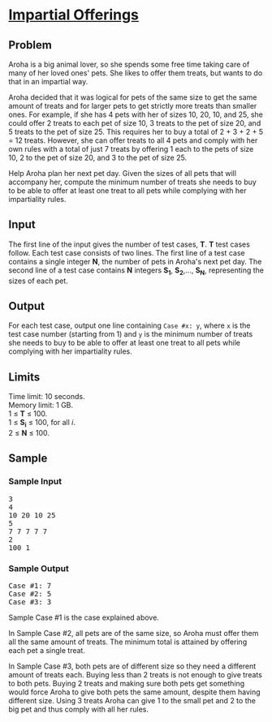 # [Impartial Offerings](https://codingcompetitions.withgoogle.com/codejamio/round/00000000004360f2/0000000000777098)
## Problem
Aroha is a big animal lover, so she spends some free time taking care of many of 
her loved ones' pets. She likes to offer them treats, but wants to do that in an 
impartial way.

Aroha decided that it was logical for pets of the same size to get the same amount 
of treats and for larger pets to get strictly more treats than smaller ones. For 
example, if she has 4 pets with her of sizes 10, 20, 10, and 25, she could offer 2 treats
to each pet of size 10, 3 treats to the pet of size 20, and 5 treats to the pet of size 25.
This requires her to buy a total of 2 + 3 + 2 + 5 = 12 treats. However, she can offer 
treats to all 4 pets and comply with her own rules with a total of just 7 treats by 
offering 1 each to the pets of size 10, 2 to the pet of size 20, and 3 to the pet of 
size 25.

Help Aroha plan her next pet day. Given the sizes of all pets that will accompany her,
compute the minimum number of treats she needs to buy to be able to offer at least one
treat to all pets while complying with her impartiality rules. 

## Input
The first line of the input gives the number of test cases, **T**. **T** test cases 
follow. Each test case consists of two lines. The first line of a test case contains 
a single integer **N**, the number of pets in Aroha's next pet day. The second line
of a test case contains **N** integers **S<sub>1</sub>**, **S<sub>2</sub>**,..., 
**S<sub>N</sub>**, representing the sizes of each pet.

## Output
For each test case, output one line containing `Case #x: y`, where `x` is the test 
case number (starting from 1) and `y` is the minimum number of treats she needs to 
buy to be able to offer at least one treat to all pets while complying with her 
impartiality rules.

## Limits
Time limit: 10 seconds.  
Memory limit: 1 GB.  
1 ≤ **T** ≤ 100.  
1 ≤ **S<sub>i</sub>** ≤ 100, for all *i*.  
2 ≤ **N** ≤ 100.

## Sample
### Sample Input
<pre>
3
4
10 20 10 25
5
7 7 7 7 7
2
100 1
</pre>
### Sample Output
<pre>
Case #1: 7
Case #2: 5
Case #3: 3
</pre>

Sample Case #1 is the case explained above.

In Sample Case #2, all pets are of the same size, so Aroha must offer them all the same 
amount of treats. The minimum total is attained by offering each pet a single treat.

In Sample Case #3, both pets are of different size so they need a different amount of 
treats each. Buying less than 2 treats is not enough to give treats to both pets. 
Buying 2 treats and making sure both pets get something would force Aroha to give both 
pets the same amount, despite them having different size. Using 3 treats Aroha can give 
1 to the small pet and 2 to the big pet and thus comply with all her rules. 